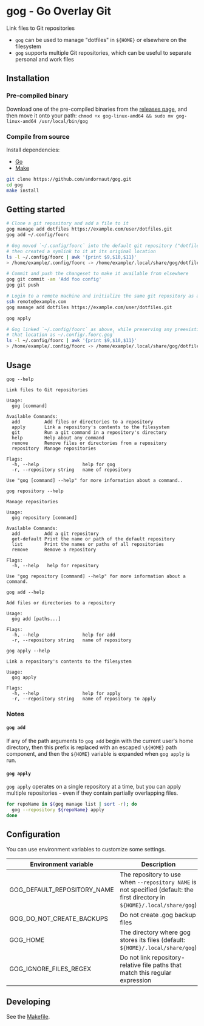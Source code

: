 # gog - Go Overlay Git

Link files to Git repositories

- `gog` can be used to manage "dotfiles" in `${HOME}` or elsewhere on the filesystem
- `gog` supports multiple Git repositories, which can be useful to separate personal and work files

## Installation

### Pre-compiled binary

Download one of the pre-compiled binaries from the
[releases page](https://github.com/andornaut/gog/releases), and then move it onto
your path: `chmod +x gog-linux-amd64 && sudo mv gog-linux-amd64 /usr/local/bin/gog`

### Compile from source

Install dependencies:

- [Go](https://golang.org/doc/install)
- [Make](https://www.gnu.org/software/make/)

```bash
git clone https://github.com/andornaut/gog.git
cd gog
make install
```

## Getting started

```bash
# Clone a git repository and add a file to it
gog manage add dotfiles https://example.com/user/dotfiles.git
gog add ~/.config/foorc

# Gog moved `~/.config/foorc` into the default git repository ("dotfiles") and
# then created a symlink to it at its original location
ls -l ~/.config/foorc | awk '{print $9,$10,$11}'
> /home/example/.config/foorc -> /home/example/.local/share/gog/dotfiles/$HOME/.config/foorc

# Commit and push the changeset to make it available from elsewhere
gog git commit -am 'Add foo config'
gog git push

# Login to a remote machine and initialize the same git repository as above
ssh remote@example.com
gog manage add dotfiles https://example.com/user/dotfiles.git

gog apply

# Gog linked `~/.config/foorc` as above, while preserving any preexisting file at
# that location as ~/.config/.foorc.gog`
ls -l ~/.config/foorc | awk '{print $9,$10,$11}'
> /home/example/.config/foorc -> /home/example/.local/share/gog/dotfiles/$HOME/.config/foorc
```

## Usage

`gog --help`

```
Link files to Git repositories

Usage:
  gog [command]

Available Commands:
  add         Add files or directories to a repository
  apply       Link a repository's contents to the filesystem
  git         Run a git command in a repository's directory
  help        Help about any command
  remove      Remove files or directories from a repository
  repository  Manage repositories

Flags:
  -h, --help                help for gog
  -r, --repository string   name of repository

Use "gog [command] --help" for more information about a command..
```

`gog repository --help`

```
Manage repositories

Usage:
  gog repository [command]

Available Commands:
  add         Add a git repository
  get-default Print the name or path of the default repository
  list        Print the names or paths of all repositories
  remove      Remove a repository

Flags:
  -h, --help   help for repository

Use "gog repository [command] --help" for more information about a command.
```

`gog add --help`

```
Add files or directories to a repository

Usage:
  gog add [paths...]

Flags:
  -h, --help                help for add
  -r, --repository string   name of repository
```

`gog apply --help`

```
Link a repository's contents to the filesystem

Usage:
  gog apply

Flags:
  -h, --help                help for apply
  -r, --repository string   name of repository to apply
```

### Notes

#### `gog add`

If any of the path arguments to `gog add` begin with the current user's home
directory, then this prefix is replaced with an escaped `\${HOME}` path
component, and then the `${HOME}` variable is expanded when `gog apply` is run.

#### `gog apply`

`gog apply` operates on a single repository at a time, but you can apply
multiple repositories - even if they contain partially overlapping files.

```bash
for repoName in $(gog manage list | sort -r); do
  gog --repository ${repoName} apply
done
```

## Configuration

You can use environment variables to customize some settings.

Environment variable | Description
---|---
GOG_DEFAULT_REPOSITORY_NAME | The repository to use when `--repository NAME` is not specified (default: the first directory in `${HOME}/.local/share/gog`)
GOG_DO_NOT_CREATE_BACKUPS | Do not create .gog backup files
GOG_HOME | The directory where gog stores its files (default: `${HOME}/.local/share/gog`)
GOG_IGNORE_FILES_REGEX | Do not link repository-relative file paths that match this regular expression

## Developing

See the [Makefile](./Makefile).
